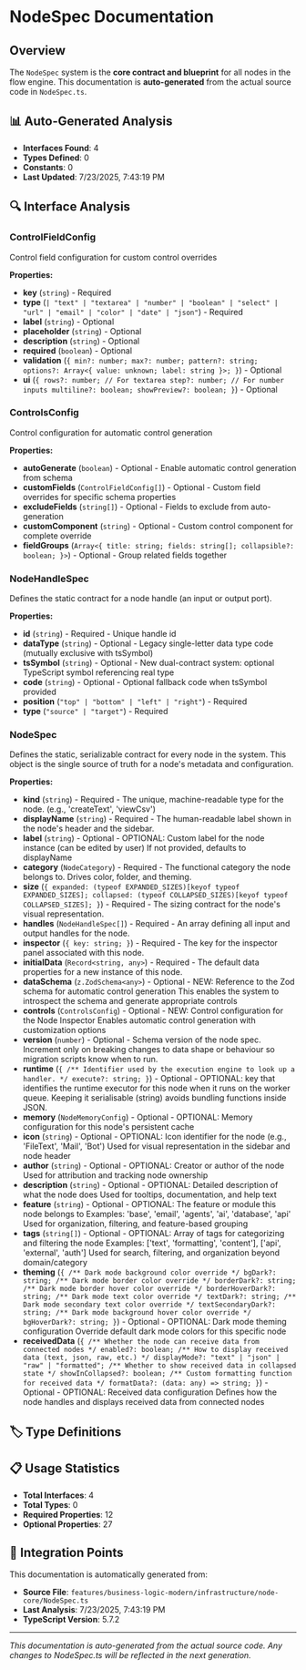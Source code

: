 # NodeSpec Documentation

## Overview

The `NodeSpec` system is the **core contract and blueprint** for all nodes in the flow engine. This documentation is **auto-generated** from the actual source code in `NodeSpec.ts`.

## 📊 Auto-Generated Analysis

- **Interfaces Found**: 4
- **Types Defined**: 0
- **Constants**: 0
- **Last Updated**: 7/23/2025, 7:43:19 PM

## 🔍 Interface Analysis


### ControlFieldConfig

Control field configuration for custom control overrides


**Properties:**

- **key** (`string`) - Required
- **type** (`| "text"
		| "textarea"
		| "number"
		| "boolean"
		| "select"
		| "url"
		| "email"
		| "color"
		| "date"
		| "json"`) - Required
- **label** (`string`) - Optional
- **placeholder** (`string`) - Optional
- **description** (`string`) - Optional
- **required** (`boolean`) - Optional
- **validation** (`{
		min?: number;
		max?: number;
		pattern?: string;
		options?: Array<{ value: unknown; label: string }>;
	}`) - Optional
- **ui** (`{
		rows?: number; // For textarea
		step?: number; // For number inputs
		multiline?: boolean;
		showPreview?: boolean;
	}`) - Optional


### ControlsConfig

Control configuration for automatic control generation


**Properties:**

- **autoGenerate** (`boolean`) - Optional - Enable automatic control generation from schema
- **customFields** (`ControlFieldConfig[]`) - Optional - Custom field overrides for specific schema properties
- **excludeFields** (`string[]`) - Optional - Fields to exclude from auto-generation
- **customComponent** (`string`) - Optional - Custom control component for complete override
- **fieldGroups** (`Array<{
		title: string;
		fields: string[];
		collapsible?: boolean;
	}>`) - Optional - Group related fields together


### NodeHandleSpec

Defines the static contract for a node handle (an input or output port).


**Properties:**

- **id** (`string`) - Required - Unique handle id
- **dataType** (`string`) - Optional - Legacy single-letter data type code (mutually exclusive with tsSymbol)
- **tsSymbol** (`string`) - Optional - New dual-contract system: optional TypeScript symbol referencing real type
- **code** (`string`) - Optional - Optional fallback code when tsSymbol provided
- **position** (`"top" | "bottom" | "left" | "right"`) - Required
- **type** (`"source" | "target"`) - Required


### NodeSpec

Defines the static, serializable contract for every node in the system. This object is the single source of truth for a node's metadata and configuration.


**Properties:**

- **kind** (`string`) - Required - The unique, machine-readable type for the node. (e.g., 'createText', 'viewCsv')
- **displayName** (`string`) - Required - The human-readable label shown in the node's header and the sidebar.
- **label** (`string`) - Optional - OPTIONAL: Custom label for the node instance (can be edited by user) If not provided, defaults to displayName
- **category** (`NodeCategory`) - Required - The functional category the node belongs to. Drives color, folder, and theming.
- **size** (`{
		expanded: (typeof EXPANDED_SIZES)[keyof typeof EXPANDED_SIZES];
		collapsed: (typeof COLLAPSED_SIZES)[keyof typeof COLLAPSED_SIZES];
	}`) - Required - The sizing contract for the node's visual representation.
- **handles** (`NodeHandleSpec[]`) - Required - An array defining all input and output handles for the node.
- **inspector** (`{
		key: string;
	}`) - Required - The key for the inspector panel associated with this node.
- **initialData** (`Record<string, any>`) - Required - The default data properties for a new instance of this node.
- **dataSchema** (`z.ZodSchema<any>`) - Optional - NEW: Reference to the Zod schema for automatic control generation This enables the system to introspect the schema and generate appropriate controls
- **controls** (`ControlsConfig`) - Optional - NEW: Control configuration for the Node Inspector Enables automatic control generation with customization options
- **version** (`number`) - Optional - Schema version of the node spec. Increment only on breaking changes to data shape or behaviour so migration scripts know when to run.
- **runtime** (`{
		/** Identifier used by the execution engine to look up a handler. */
		execute?: string;
	}`) - Optional - OPTIONAL: key that identifies the runtime executor for this node when it runs on the worker queue. Keeping it serialisable (string) avoids bundling functions inside JSON.
- **memory** (`NodeMemoryConfig`) - Optional - OPTIONAL: Memory configuration for this node's persistent cache
- **icon** (`string`) - Optional - OPTIONAL: Icon identifier for the node (e.g., 'FileText', 'Mail', 'Bot') Used for visual representation in the sidebar and node header
- **author** (`string`) - Optional - OPTIONAL: Creator or author of the node Used for attribution and tracking node ownership
- **description** (`string`) - Optional - OPTIONAL: Detailed description of what the node does Used for tooltips, documentation, and help text
- **feature** (`string`) - Optional - OPTIONAL: The feature or module this node belongs to Examples: 'base', 'email', 'agents', 'ai', 'database', 'api' Used for organization, filtering, and feature-based grouping
- **tags** (`string[]`) - Optional - OPTIONAL: Array of tags for categorizing and filtering the node Examples: ['text', 'formatting', 'content'], ['api', 'external', 'auth'] Used for search, filtering, and organization beyond domain/category
- **theming** (`{
		/** Dark mode background color override */
		bgDark?: string;
		/** Dark mode border color override */
		borderDark?: string;
		/** Dark mode border hover color override */
		borderHoverDark?: string;
		/** Dark mode text color override */
		textDark?: string;
		/** Dark mode secondary text color override */
		textSecondaryDark?: string;
		/** Dark mode background hover color override */
		bgHoverDark?: string;
	}`) - Optional - OPTIONAL: Dark mode theming configuration Override default dark mode colors for this specific node
- **receivedData** (`{
		/** Whether the node can receive data from connected nodes */
		enabled?: boolean;
		/** How to display received data (text, json, raw, etc.) */
		displayMode?: "text" | "json" | "raw" | "formatted";
		/** Whether to show received data in collapsed state */
		showInCollapsed?: boolean;
		/** Custom formatting function for received data */
		formatData?: (data: any) => string;
	}`) - Optional - OPTIONAL: Received data configuration Defines how the node handles and displays received data from connected nodes


## 🏷️ Type Definitions



## 📋 Usage Statistics

- **Total Interfaces**: 4
- **Total Types**: 0
- **Required Properties**: 12
- **Optional Properties**: 27

## 🔗 Integration Points

This documentation is automatically generated from:
- **Source File**: `features/business-logic-modern/infrastructure/node-core/NodeSpec.ts`
- **Last Analysis**: 7/23/2025, 7:43:19 PM
- **TypeScript Version**: 5.7.2

---

*This documentation is auto-generated from the actual source code. Any changes to NodeSpec.ts will be reflected in the next generation.*
